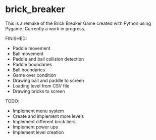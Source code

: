 # brick_breaker
This is a remake of the Brick Breaker Game created with Python using Pygame.  Currently a work in progress.

FINISHED:
- Paddle movement
- Ball movement
- Paddle and ball collision detection
- Paddle boundaries
- Ball boundaries
- Game over condition
- Drawing ball and paddle to screen
- Loading level from CSV file
- Drawing bricks to screen

TODO:
- Implement menu system
- Create and implement more levels
- Implement different brick tiers
- Implement power ups
- Implement level creation
